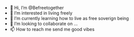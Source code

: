 - 👋 Hi, I’m @Befreetogether
- 👀 I’m interested in living freely
- 🌱 I’m currently learning how to live as free soverign being
- 💞️ I’m looking to collaborate on ...
- 📫 How to reach me send me good vibes

<!---
Befreetogether/Befreetogether is a ✨ special ✨ repository because its `README.md` (this file) appears on your GitHub profile.
You can click the Preview link to take a look at your changes.
--->
